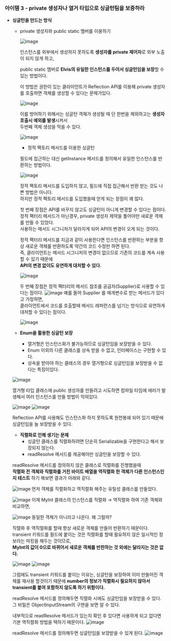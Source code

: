 ### 아이템 3 - private 생성자나 열거 타입으로 싱글턴팀을 보증하라

- **싱글턴을 만드는 방식**
    - private 생성자와 public static 멤버를 이용하기
 
      ![image](https://github.com/Effective-Java-Study-Team/EffectiveJava/assets/91787050/a4c3a6fa-6763-4e2f-95f7-7098c394a56e)

      인스턴스를 외부에서 생성하지 못하도록 **생성자를 private 제어자**로 외부 노출이 되지 않게 하고,

      public static 멤버로 **Elvis의 유일한 인스턴스를 두어서 싱글턴임을 보장**할 수 있는 방법이다.

      이 방법은 권한이 있는 클라이언트가 Reflection API를 이용해 private 생성자를 호출하면 객체를 생성할 수 있다는 문제가있다.

      ![image](https://github.com/Effective-Java-Study-Team/EffectiveJava/assets/91787050/5745d290-d57b-47c3-84a5-164e2960241d)

      이를 방어하기 위해서는 싱글턴 객체가 생성될 때 단 한번을 제외하고는 **생성자 호출시 예외를 발생**시켜서 <br>
      두번째 객체 생성을 막을 수 있다.

      ![image](https://github.com/Effective-Java-Study-Team/EffectiveJava/assets/91787050/bd9a30fa-2798-489c-b669-37a5a41143a6)

      - 정적 팩토리 메서드를 이용한 싱글턴

      필드에 접근하는 대신 getInstance 메서드를 정의해서 유일한 인스턴스를 반환하는 방법이다.

      ![image](https://github.com/Effective-Java-Study-Team/EffectiveJava/assets/91787050/b9d7cef2-50bb-4ee0-a993-fb2d677de8de)

      정적 팩토리 메서드를 도입하지 않고, 필드에 직접 접근해서 반환 받는 것도 나쁜 방법은 아니다.<br>
      하지만 정적 팩토리 메서드를 도입했을때 얻게 되는 장점이 꽤 많다.

      첫 번째 장점은 API를 바꾸지 않고도 싱글턴이 아니게 변경할 수 있다는 점이다.<br>
      정적 팩터리 메서드가 아닌경우, private 생성자 제약을 풀어야만 새로운 객체를 만들 수 있었다.<br>
      사용하는 메서드 시그니처가 달라지게 되어 API의 변경이 오게 되는 것이다.

      정적 팩터리 메서드를 지금과 같이 사용한다면 인스턴스를 반환하는 부분을 항상 새로운 객체를 반환하도록 약간의 코드 수정만 하면 된다.<br>
      즉, 클라이언트는 메서드 시그니처의 변경이 없으므로 기존의 코드를 계속 사용할 수 있기 때문에<br>
      **API의 변경 없이도 유연하게 대처할 수 있다.**

      ![image](https://github.com/Effective-Java-Study-Team/EffectiveJava/assets/91787050/bf5aacef-7d17-46ff-bc35-ba86aff38f25)

      두 번째 장점은 정적 팩터리의 메서드 참조를 공급자(Supplier)로 사용할 수 있다는 점이다.
      ![image](https://github.com/Effective-Java-Study-Team/EffectiveJava/assets/91787050/bb18077a-4a2e-4b7c-8a01-13ec17d54e8a)
      예를 들어 Supplier<ElvisWithSupplier> 를 매개변수로 받는 메서드가 있다고 가정하면, <br>
      클라이언트에서 코드를 호출할때 메서드 레퍼런스를 넘기는 방식으로 유연하게 대처할 수 있다는 점이다.

      ![image](https://github.com/Effective-Java-Study-Team/EffectiveJava/assets/91787050/372f84e4-d66e-4b16-9741-3b0c2ae8e5aa)

    - **Enum을 활용한 싱글턴 보장**
      - 열거형은 인스턴스화가 불가능하므로 싱글턴임을 보장받을 수 있다.
      - Enum 이외의 다른 클래스를 상속 받을 수 없고, 인터페이스는 구현할 수 있다.
      - 상속을 받아야 하는 클래스의 경우 열거형으로 싱글턴임을 보장받을 수 없다는 특징이있다.

     ![image](https://github.com/Effective-Java-Study-Team/EffectiveJava/assets/91787050/b08dde81-aa74-48cd-8cd9-2d2ebe4fd256)

     열거형 타입 클래스에 public 생성자를 만들려고 시도하면 컴파일 타임에 에러가 발생해서 여러 인스턴스를 만들 방법이 막혀있다.

     ![image](https://github.com/Effective-Java-Study-Team/EffectiveJava/assets/91787050/0a4eb6c7-ba17-464f-887a-8176ddfb416c)
     ![image](https://github.com/Effective-Java-Study-Team/EffectiveJava/assets/91787050/e7ca8be7-e0f6-441d-bcfb-ae5f2ddb0092)

     Reflection API를 사용해도 인스턴스화 하지 못하도록 원천봉쇄 되어 있기 때문에 싱글턴임을 늘 보장받을 수 있다.

    - **직렬화로 인해 생기는 문제**
      - 싱글턴 클래스를 직렬화하려면 단순히 Serializable을 구현한다고 해서 보장되지 않는다.
      - readResolve 메서드를 제공해야만 싱글턴을 보장할 수 있다.

     readResolve 메서드를 정의하지 않은 클래스로 직렬화를 진행했을때<br>
     **직렬화 전 객체와 직렬화를 거친 바이트 배열을 역직렬화 한 객체가 다른 인스턴스인지 테스트** 하기 해보면 결과가 아래와 같다.

    ![image](https://github.com/Effective-Java-Study-Team/EffectiveJava/assets/91787050/c2d9906b-4e94-428e-ba00-28d4c88a7b85)
    먼저 객체를 직렬화하고 역직렬화 해주는 유틸성 클래스를 만들었다.

    ![image](https://github.com/Effective-Java-Study-Team/EffectiveJava/assets/91787050/84d97433-26cb-4c45-a67e-59ad16cec794)
    이제 MyInt 클래스의 인스턴스를 직렬화 → 역직렬화 하여 기존 객체와 비교하면,

    ![image](https://github.com/Effective-Java-Study-Team/EffectiveJava/assets/91787050/142fdd8f-fcd9-479d-8337-a3126867e4c6)
    동일한 객체가 아니라고 나온다. 왜 그럴까?

    직렬화 후 역직렬화를 할때 항상 새로운 객체를 만들어 반환하기 때문이다.<br>
    transient 키워드를 필드에 붙이는 것은 직렬화를 할때 필요하지 않은 일시적인 정보라는 마킹을 해두는 것이므로,<br>
    **MyInt의 값이 0으로 바뀌어서 새로운 객체를 반한하는 것 외에는 달라지는 것은 없다.**

    ![image](https://github.com/Effective-Java-Study-Team/EffectiveJava/assets/91787050/08ac5ee9-b474-4603-b843-26e89096d2b7)
    ![image](https://github.com/Effective-Java-Study-Team/EffectiveJava/assets/91787050/ba629ac3-90b0-4a0c-a4c5-0d77d5b6e94b)

    그럼에도 transient 키워드를 붙이는 이유는, 싱글턴을 보장하여 이미 만들어진 객체를 재사용 할것이기 때문에 **number의 정보가 직렬화시 필요하지 않아서 transient를 붙여 포함하지 않도록 하기 위함이다.**

    readResolve 메서드를 정의해두면 직렬화 시에도 싱글턴임을 보장받을 수 있다.<br>
    그 비밀은 ObjectInputStream의 구현을 보면 알 수 있다.

    내부적으로 readResolve 메서드가 있는지 확인 후 있다면 사용하게 되고 없다면 기본 역직렬화 방법을 택하기 때문이다.
    ![image](https://github.com/Effective-Java-Study-Team/EffectiveJava/assets/91787050/2f48d986-4922-4f5b-afbe-18523b4b7c68)

    readResolve 메서드를 정의해두면 싱글턴임을 보장받을 수 있게 된다.
    ![image](https://github.com/Effective-Java-Study-Team/EffectiveJava/assets/91787050/2e157919-2402-4fb3-ab38-d97bcffb2518)






     


